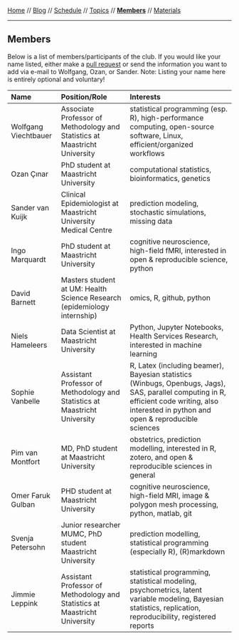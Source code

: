 [Home](README.md) // [Blog](blog.md) // [Schedule](schedule.md) // [Topics](topics.md) // **[Members](members.md)** // [Materials](/materials/materials.md)

---

## Members

Below is a list of members/participants of the club. If you would like your name listed, either make a [pull request](https://help.github.com/articles/editing-files-in-another-user-s-repository/) or send the information you want to add via e-mail to Wolfgang, Ozan, or Sander. Note: Listing your name here is entirely optional and voluntary!

Name | Position/Role | Interests
:--- | :------------ | :--------
Wolfgang Viechtbauer | Associate Professor of Methodology and Statistics at Maastricht University | statistical programming (esp. R), high-performance computing, open-source software, Linux, efficient/organized workflows
Ozan Çınar | PhD student at Maastricht University | computational statistics, bioinformatics, genetics
Sander van Kuijk | Clinical Epidemiologist at Maastricht University Medical Centre | prediction modeling, stochastic simulations, missing data
Ingo Marquardt | PhD student at Maastricht University | cognitive neuroscience, high-field fMRI, interested in open & reproducible science, python
David Barnett | Masters student at UM: Health Science Research (epidemiology internship) | omics, R, github, python |
Niels Hameleers | Data Scientist at Maastricht University | Python, Jupyter Notebooks, Health Services Research, interested in machine learning
Sophie Vanbelle | Assistant Professor of Methodology and Statistics at Maastricht University | R, Latex (including beamer), Bayesian statistics (Winbugs, Openbugs, Jags), SAS, parallel computing in R, efficient code writing, also interested in python and open & reproducible sciences
Pim van Montfort | MD, PhD student at Maastricht University | obstetrics, prediction modelling, interested in R, zotero, and open & reproducible sciences in general
Omer Faruk Gulban | PHD student at Maastricht University | cognitive neuroscience, high-field MRI, image & polygon mesh processing, python, matlab, git
Svenja Petersohn | Junior researcher MUMC, PhD student Maastricht University | prediction modelling, statistical programming (especially R), (R)markdown
Jimmie Leppink | Assistant Professor of Methodology and Statistics at Maastricht University | statistical programming, statistical modeling, psychometrics, latent variable modeling, Bayesian statistics, replication, reproducibility, registered reports
